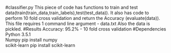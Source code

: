 #classifier.py
This piece of code has functions to train and test data(train(train_data,train_labels),test(test_data)). It also has code to perform 10 fold cross validation and return the Accuracy (evaluate(data)). This file requires 1 command line argument - data.txt Also the data is pickled.
#Results
Accuracy: 95.2% - 10 fold cross validation
#Dependencies
Python 3.5.1 <br>
Numpy pip install numpy <br> 
scikit-learn pip install scikit-learn <br>


